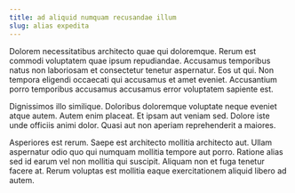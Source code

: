 ```yaml
---
title: ad aliquid numquam recusandae illum
slug: alias expedita
---
```


Dolorem necessitatibus architecto quae qui doloremque. Rerum est commodi voluptatem quae ipsum repudiandae. Accusamus temporibus natus non laboriosam et consectetur tenetur aspernatur. Eos ut qui. Non tempora eligendi occaecati qui accusamus et amet eveniet. Accusantium porro temporibus accusamus accusamus error voluptatem sapiente est.

Dignissimos illo similique. Doloribus doloremque voluptate neque eveniet atque autem. Autem enim placeat. Et ipsam aut veniam sed. Dolore iste unde officiis animi dolor. Quasi aut non aperiam reprehenderit a maiores.

Asperiores est rerum. Saepe est architecto mollitia architecto aut. Ullam aspernatur odio quo qui numquam mollitia tempore aut porro. Ratione alias sed id earum vel non mollitia qui suscipit. Aliquam non et fuga tenetur facere at. Rerum voluptas est mollitia eaque exercitationem aliquid libero ad autem.
